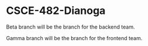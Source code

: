 # CSCE-482-Dianoga
Beta branch will be the branch for the backend team.

Gamma branch will be the branch for the frontend team.
